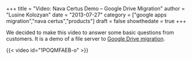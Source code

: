 +++
  title = "Video: Nava Certus Demo – Google Drive Migration"
  author = "Lusine Kolozyan"
  date = "2013-07-27"
  category = ["google apps migration","nava certus","products"]
  draft = false
  showthedate = true
+++

We decided to make this video to answer some basic questions from customers. It is a demo of a file server to [Google Drive migration](/products/nava-certus/).

{{< video id="1POQMFAEB-o" >}}